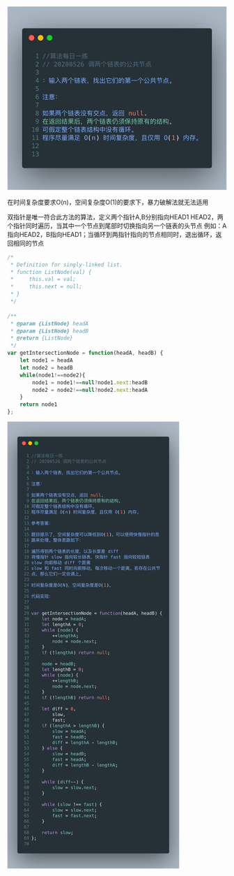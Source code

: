 ![image-20200526141217963](img\image-20200526141217963.png)

在时间复杂度要求O(n)，空间复杂度O(1)的要求下，暴力破解法就无法适用

双指针是唯一符合此方法的算法，定义两个指针A,B分别指向HEAD1 HEAD2，两个指针同时遍历，当其中一个节点到尾部时切换指向另一个链表的头节点 例如：A指向HEAD2，B指向HEAD1；当循环到两指针指向的节点相同时，退出循环，返回相同的节点

```js
/*
 * Definition for singly-linked list.
 * function ListNode(val) {
 *     this.val = val;
 *     this.next = null;
 * }
 */

/**
 * @param {ListNode} headA
 * @param {ListNode} headB
 * @return {ListNode}
 */
var getIntersectionNode = function(headA, headB) {
    let node1 = headA
    let node2 = headB
    while(node1!==node2){
        node1 = node1!==null?node1.next:headB
        node2 = node2!==null?node2.next:headA
    }
    return node1
};
```

![image-20200526174046847](img\image-20200526174046847.png)